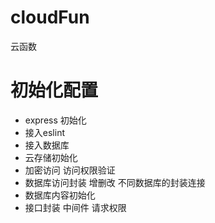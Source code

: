 # cloudFun
云函数

# 初始化配置

+ express 初始化
+ 接入eslint
+ 接入数据库
+ 云存储初始化
+ 加密访问 访问权限验证
+ 数据库访问封装 增删改 不同数据库的封装连接
+ 数据库内容初始化
+ 接口封装 中间件 请求权限